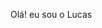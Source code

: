 Olá! eu sou o Lucas 

<!--
- 💻 estudante de ti ...
- 😠 Aspirante a programado ...
- 📧  Contate-me pelo email : lucas.bartllb@gmail.com

-->
